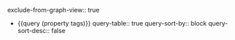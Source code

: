 exclude-from-graph-view:: true

- {{query (property tags)}}
  query-table:: true
  query-sort-by:: block
  query-sort-desc:: false